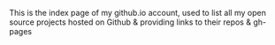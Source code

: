 This is the index page of my github.io account, used to list all my open source projects hosted on Github & providing links to their repos & gh-pages
